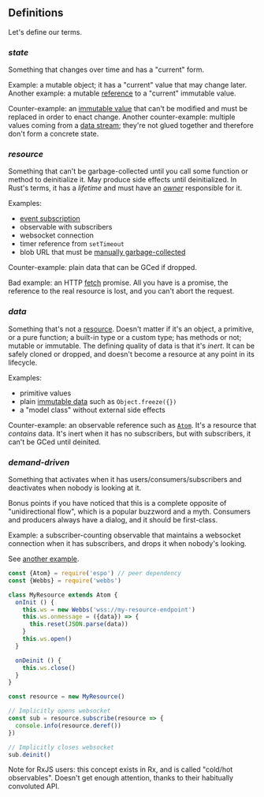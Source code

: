 ## Definitions

Let's define our terms.

### _state_

Something that changes over time and has a "current" form.

Example: a mutable object; it has a "current" value that may change later.
Another example: a mutable [reference](https://mitranim.com/espo/#-atom-value-)
to a "current" immutable value.

Counter-example: an [immutable value](api#emerge) that can't be modified and
must be replaced in order to enact change. Another counter-example: multiple
values coming from a [data stream](examples#event-system); they're not glued
together and therefore don't form a concrete state.

### _resource_

Something that can't be garbage-collected until you call some function or method
to deinitialize it. May produce side effects until deinitialized. In
Rust's terms, it has a _lifetime_ and must have an
[_owner_](https://doc.rust-lang.org/book/ownership.html#ownership) responsible
for it.

Examples:

  * [event subscription](examples#event-system)
  * observable with subscribers
  * websocket connection
  * timer reference from `setTimeout`
  * blob URL that must be [manually garbage-collected](https://developer.mozilla.org/en-US/docs/Web/API/URL/revokeObjectURL)

Counter-example: plain data that can be GCed if dropped.

Bad example: an HTTP [fetch](https://github.com/github/fetch) promise. All you
have is a promise, the reference to the real resource is lost, and you can't
abort the request.

### _data_

Something that's not a [resource](#_resource_). Doesn't matter if it's an
object, a primitive, or a pure function; a built-in type or a custom type; has
methods or not; mutable or immutable. The defining quality of data is that it's
_inert_. It can be safely cloned or dropped, and doesn't become a resource at
any point in its lifecycle.

Examples:

  * primitive values
  * plain [immutable data](api#emerge) such as `Object.freeze({})`
  * a "model class" without external side effects

Counter-example: an observable reference such as
[`Atom`](https://mitranim.com/espo/#-atom-value-). It's a resource that
_contains_ data. It's inert when it has no subscribers, but with subscribers, it
can't be GCed until deinited.

### _demand-driven_

Something that activates when it has users/consumers/subscribers and deactivates
when nobody is looking at it.

Bonus points if you have noticed that this is a complete opposite of
"unidirectional flow", which is a popular buzzword and a myth. Consumers and
producers always have a dialog, and it should be first-class.

Example: a subscriber-counting observable that maintains a websocket connection
when it has subscribers, and drops it when nobody's looking.

See [another example](examples#demand-driven-resources).

```js
const {Atom} = require('espo') // peer dependency
const {Webbs} = require('webbs')

class MyResource extends Atom {
  onInit () {
    this.ws = new Webbs('wss://my-resource-endpoint')
    this.ws.onmessage = ({data}) => {
      this.reset(JSON.parse(data))
    }
    this.ws.open()
  }

  onDeinit () {
    this.ws.close()
  }
}

const resource = new MyResource()

// Implicitly opens websocket
const sub = resource.subscribe(resource => {
  console.info(resource.deref())
})

// Implicitly closes websocket
sub.deinit()
```

Note for RxJS users: this concept exists in Rx, and is called "cold/hot
observables". Doesn't get enough attention, thanks to their habitually
convoluted API.
